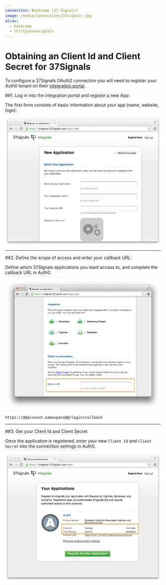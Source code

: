 ```yaml
---
connection: Basecamp (37 Signals)
image: /media/connections/37signals.jpg
alias:
  - basecamp
  - thirtysevensignals
---
```


# Obtaining an Client Id and Client Secret for 37Signals

To configure a 37Signals OAuth2 connection you will need to register your Auth0 tenant on their [integration portal](https://integrate.37signals.com/).

##1. Log in into the integration portal and register a new App:

The first form consists of basic information about your app (name, website, logo):

![](/media/articles/connections/social/37signals/37signals-register-1.png)

---

##2. Define the scope of access and enter your callback URL:

Define which 37Signals applications you want access to, and complete the callback URL in Auth0:

![](/media/articles/connections/social/37signals/37signals-register-2.png)

	https://@@account.namespace@@/login/callback

---

##3. Get your Client Id and Client Secret

Once the application is registered, enter your new `Client Id` and `Client Secret` into the connection settings in Auth0.

![](/media/articles/connections/social/37signals/37signals-register-4.png)
